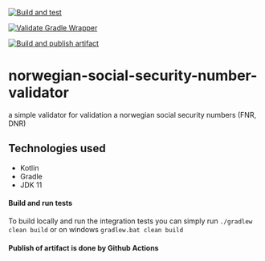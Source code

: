 [![Build and test](https://github.com/MikAoJk/norwegian-social-security-number-validator/actions/workflows/buildAndTest.yml/badge.svg?branch=main)](https://github.com/MikAoJk/norwegian-social-security-number-validator/actions/workflows/buildAndTest.yml)

[![Validate Gradle Wrapper](https://github.com/MikAoJk/norwegian-social-security-number-validator/actions/workflows/gradle-wrapper-validation.yml/badge.svg?branch=main)](https://github.com/MikAoJk/norwegian-social-security-number-validator/actions/workflows/gradle-wrapper-validation.yml)

[![Build and publish artifact](https://github.com/MikAoJk/norwegian-social-security-number-validator/actions/workflows/release.yml/badge.svg?branch=main)](https://github.com/MikAoJk/norwegian-social-security-number-validator/actions/workflows/release.yml)

# norwegian-social-security-number-validator
a simple validator for validation a norwegian social security numbers (FNR, DNR)

## Technologies used
* Kotlin
* Gradle
* JDK 11

#### Build and run tests
To build locally and run the integration tests you can simply run `./gradlew clean build` or on windows
`gradlew.bat clean build`

#### Publish of artifact is done by Github Actions
